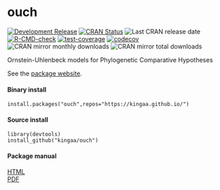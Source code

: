 # ouch

[![Development Release](https://img.shields.io/github/release/kingaa/ouch.svg)](https://github.com/kingaa/ouch/)
[![CRAN Status](https://www.r-pkg.org/badges/version/ouch)](https://cran.r-project.org/package=ouch)
![Last CRAN release date](https://www.r-pkg.org/badges/last-release/ouch)
[![R-CMD-check](https://github.com/kingaa/ouch/actions/workflows/r-cmd-check.yml/badge.svg)](https://github.com/kingaa/ouch/actions/workflows/r-cmd-check.yml)
[![test-coverage](https://github.com/kingaa/ouch/actions/workflows/test-coverage.yml/badge.svg)](https://github.com/kingaa/ouch/actions/workflows/test-coverage.yml)
[![codecov](https://codecov.io/gh/kingaa/ouch/branch/master/graph/badge.svg)](https://codecov.io/gh/kingaa/ouch)
![CRAN mirror monthly downloads](https://cranlogs.r-pkg.org/badges/last-month/ouch)
![CRAN mirror total downloads](https://cranlogs.r-pkg.org/badges/grand-total/ouch)

Ornstein-Uhlenbeck models for Phylogenetic Comparative Hypotheses

See the [package website](https://kingaa.github.io/ouch/).

#### Binary install

```
install.packages("ouch",repos="https://kingaa.github.io/")
```

#### Source install

```
library(devtools)  
install_github("kingaa/ouch")
```

#### Package manual

[HTML](https://kingaa.github.io/manuals/ouch/html/00Index.html)  
[PDF](https://kingaa.github.io/manuals/ouch/ouch.pdf)
